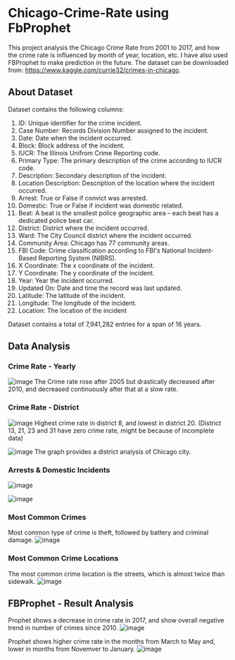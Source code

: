 # Chicago-Crime-Rate using FbProphet

This project analysis the Chicago Crime Rate from 2001 to 2017, and how the crime rate is influenced by month of year, location, etc. I have also used FBProphet to make prediction in the future. The dataset can be downloaded from: https://www.kaggle.com/currie32/crimes-in-chicago.

## About Dataset

Dataset contains the following columns:
1. ID: Unique identifier for the crime incident.
2. Case Number: Records Division Number assigned to the incident.
3. Date: Date when the incident occurred.
4. Block: Block address of the incident.
5. IUCR: The Illinois Unifrom Crime Reporting code.
6. Primary Type: The primary description of the crime according to IUCR code.
7. Description: Secondary description of the incident.
8. Location Description: Description of the location where the incident occurred.
9. Arrest: True or False if convict was arrested.
10. Domestic: True or False if incident was domestic related.
11. Beat: A beat is the smallest police geographic area – each beat has a dedicated police beat car.
12. District: District where the incident occurred.
13. Ward: The City Council district where the incident occurred.
14. Community Area: Chicago has 77 community areas.
15. FBI Code: Crime classification according to FBI's National Incident-Based Reporting System (NIBRS).
16. X Coordinate: The x coordinate of the incident.
17. Y Coordinate: The y coordinate of the incident.
18. Year: Year the incident occurred.
19. Updated On: Date and time the record was last updated.
20. Latitude: The latitude of the incident.
21. Longitude: The longitude of the incident.
22. Location: The location of the incident

Dataset contains a total of 7,941,282 entries for a span of 16 years.

## Data Analysis

### Crime Rate - Yearly

![image](https://user-images.githubusercontent.com/50113394/126898208-b4b52078-d6da-4f39-84d9-b72855c91013.png)
The Crime rate rose after 2005 but drastically decreased after 2010, and decreased continuously after that at a slow rate.

### Crime Rate - District

![image](https://user-images.githubusercontent.com/50113394/126898284-c579bacc-21b8-48a0-ae4b-322d5c219c74.png)
Highest crime rate in district 8, and lowest in district 20. (District 13, 21, 23 and 31 have zero crime rate, might be because of incomplete data)

![image](https://user-images.githubusercontent.com/50113394/126898355-f2e6d54e-2515-4a4c-b994-fcbc80f0004b.png)
The graph provides a district analysis of Chicago city.

### Arrests & Domestic Incidents

![image](https://user-images.githubusercontent.com/50113394/126898381-4743cbb0-a6cb-49e6-a7de-6bb78799ebad.png)

![image](https://user-images.githubusercontent.com/50113394/126898398-58209dd4-1d07-4dd3-ab13-38c4564f5104.png)

### Most Common Crimes

Most common type of crime is theft, followed by battery and criminal damage.
![image](https://user-images.githubusercontent.com/50113394/126898593-739c4e96-3cc7-4ea1-9734-66fbe0e793f3.png)


### Most Common Crime Locations

The most common crime location is the streets, which is almost twice than sidewalk. 
![image](https://user-images.githubusercontent.com/50113394/126898433-88e7dabc-a55f-4cb3-8eea-7948ad610ba5.png)

## FBProphet - Result Analysis

Prophet shows a decrease in crime rate in 2017, and show overall negative trend in number of crimes since 2010.
![image](https://user-images.githubusercontent.com/50113394/126898444-252682f7-31cb-4751-bae1-56f0b4812f80.png)

Prophet shows higher crime rate in the months from March to May and, lower in months from Novemver to January.
![image](https://user-images.githubusercontent.com/50113394/126898452-27d0b52a-ec31-4966-9627-f44186e01b10.png)
